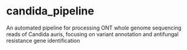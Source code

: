 # candida_pipeline
An automated pipeline for processing ONT whole genome sequencing reads of Candida auris, focusing on variant annotation and antifungal resistance gene identification
